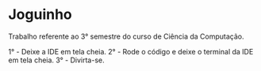 # Joguinho
Trabalho referente ao 3° semestre do curso de Ciência da Computação.

1° - Deixe a IDE em tela cheia.
2° - Rode o código e deixe o terminal da IDE em tela cheia.
3° - Divirta-se.
